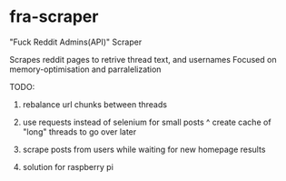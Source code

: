 # fra-scraper
"Fuck Reddit Admins(API)" Scraper

Scrapes reddit pages to retrive thread text, and usernames
Focused on memory-optimisation and parralelization

TODO:
1. rebalance url chunks between threads
2. use requests instead of selenium for small posts
    ^
    create cache of "long" threads to go over later
3. scrape posts from users while waiting for new homepage results

999. solution for raspberry pi